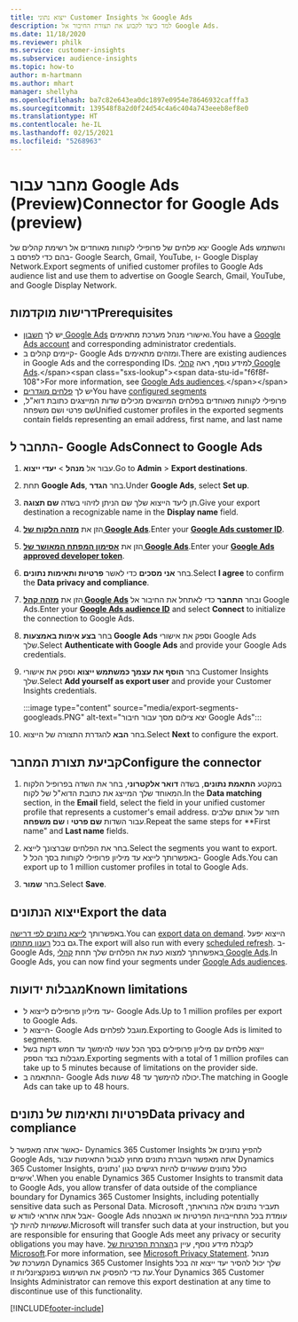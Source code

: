 ```yaml
---
title: ייצוא נתוני Customer Insights אל Google Ads
description: למד כיצד לקבוע את תצורת החיבור אל Google Ads.
ms.date: 11/18/2020
ms.reviewer: philk
ms.service: customer-insights
ms.subservice: audience-insights
ms.topic: how-to
author: m-hartmann
ms.author: mhart
manager: shellyha
ms.openlocfilehash: ba7c82e643ea0dc1897e0954e78646932cafffa3
ms.sourcegitcommit: 139548f8a2d0f24d54c4a6c404a743eeeb8ef8e0
ms.translationtype: HT
ms.contentlocale: he-IL
ms.lasthandoff: 02/15/2021
ms.locfileid: "5268963"
---
```

# <a name="connector-for-google-ads-preview"></a><span data-ttu-id="f6f8f-103">מחבר עבור Google Ads‏ (Preview)</span><span class="sxs-lookup"><span data-stu-id="f6f8f-103">Connector for Google Ads (preview)</span></span>

<span data-ttu-id="f6f8f-104">יצא פלחים של פרופילי לקוחות מאוחדים אל רשימת קהלים של Google Ads והשתמש בהם כדי לפרסם ב- Google Search‏, Gmail, YouTube, ו- Google Display Network.</span><span class="sxs-lookup"><span data-stu-id="f6f8f-104">Export segments of unified customer profiles to Google Ads audience list and use them to advertise on Google Search, Gmail, YouTube, and Google Display Network.</span></span> 

## <a name="prerequisites"></a><span data-ttu-id="f6f8f-105">דרישות מוקדמות</span><span class="sxs-lookup"><span data-stu-id="f6f8f-105">Prerequisites</span></span>

-   <span data-ttu-id="f6f8f-106">יש לך [חשבון Google Ads](https://ads.google.com/) ואישורי מנהל מערכת מתאימים.</span><span class="sxs-lookup"><span data-stu-id="f6f8f-106">You have a [Google Ads account](https://ads.google.com/) and corresponding administrator credentials.</span></span>
-   <span data-ttu-id="f6f8f-107">קיימים קהלים ב- Google Ads ומזהים מתאימים.</span><span class="sxs-lookup"><span data-stu-id="f6f8f-107">There are existing audiences in Google Ads and the corresponding IDs.</span></span> <span data-ttu-id="f6f8f-108">למידע נוסף, ראה [קהלי Google Ads](https://support.google.com/google-ads/answer/7558048?hl=en#:~:text=Audience%20lists%20is%20a%20section,Display%20Network%20through%20remarketing%20campaigns.).</span><span class="sxs-lookup"><span data-stu-id="f6f8f-108">For more information, see [Google Ads audiences](https://support.google.com/google-ads/answer/7558048?hl=en#:~:text=Audience%20lists%20is%20a%20section,Display%20Network%20through%20remarketing%20campaigns.).</span></span>
-   <span data-ttu-id="f6f8f-109">יש לך [פלחים מוגדרים](segments.md)</span><span class="sxs-lookup"><span data-stu-id="f6f8f-109">You have [configured segments](segments.md)</span></span>
-   <span data-ttu-id="f6f8f-110">פרופילי לקוחות מאוחדים בפלחים המיוצאים מכילים שדות המייצגים כתובת דוא"ל, שם פרטי ושם משפחה</span><span class="sxs-lookup"><span data-stu-id="f6f8f-110">Unified customer profiles in the exported segments contain fields representing an email address, first name, and last name</span></span>

## <a name="connect-to-google-ads"></a><span data-ttu-id="f6f8f-111">התחבר ל- Google Ads</span><span class="sxs-lookup"><span data-stu-id="f6f8f-111">Connect to Google Ads</span></span>

1. <span data-ttu-id="f6f8f-112">עבור אל **מנהל** > **יעדי ייצוא**.</span><span class="sxs-lookup"><span data-stu-id="f6f8f-112">Go to **Admin** > **Export destinations**.</span></span>

1. <span data-ttu-id="f6f8f-113">תחת **Google Ads**, בחר **הגדר**.</span><span class="sxs-lookup"><span data-stu-id="f6f8f-113">Under **Google Ads**, select **Set up**.</span></span>

1. <span data-ttu-id="f6f8f-114">תן ליעד הייצוא שלך שם הניתן לזיהוי בשדה **שם תצוגה**.</span><span class="sxs-lookup"><span data-stu-id="f6f8f-114">Give your export destination a recognizable name in the **Display name** field.</span></span>

1. <span data-ttu-id="f6f8f-115">הזן את **[מזהה הלקוח של Google Ads](https://support.google.com/google-ads/answer/1704344)**.</span><span class="sxs-lookup"><span data-stu-id="f6f8f-115">Enter your **[Google Ads customer ID](https://support.google.com/google-ads/answer/1704344)**.</span></span>

1. <span data-ttu-id="f6f8f-116">הזן את **[אסימון המפתח המאושר של Google Ads](https://developers.google.com/google-ads/api/docs/first-call/dev-token)**.</span><span class="sxs-lookup"><span data-stu-id="f6f8f-116">Enter your **[Google Ads approved developer token](https://developers.google.com/google-ads/api/docs/first-call/dev-token)**.</span></span>

1. <span data-ttu-id="f6f8f-117">בחר **אני מסכים** כדי לאשר **פרטיות ותאימות נתונים**.</span><span class="sxs-lookup"><span data-stu-id="f6f8f-117">Select **I agree** to confirm the **Data privacy and compliance**.</span></span>

1. <span data-ttu-id="f6f8f-118">הזן את **[מזהה קהל Google Ads](https://support.google.com/google-ads/answer/7558048?hl=en#:~:text=Audience%20lists%20is%20a%20section,Display%20Network%20through%20remarketing%20campaigns.)** ובחר **התחבר** כדי לאתחל את החיבור אל Google Ads.</span><span class="sxs-lookup"><span data-stu-id="f6f8f-118">Enter your **[Google Ads audience ID](https://support.google.com/google-ads/answer/7558048?hl=en#:~:text=Audience%20lists%20is%20a%20section,Display%20Network%20through%20remarketing%20campaigns.)** and select **Connect** to initialize the connection to Google Ads.</span></span>

1. <span data-ttu-id="f6f8f-119">בחר **בצע אימות באמצעות Google Ads** וספק את אישורי Google Ads שלך.</span><span class="sxs-lookup"><span data-stu-id="f6f8f-119">Select **Authenticate with Google Ads** and provide your Google Ads credentials.</span></span>

1. <span data-ttu-id="f6f8f-120">בחר **הוסף את עצמך כמשתמש ייצוא** וספק את אישורי Customer Insights שלך.</span><span class="sxs-lookup"><span data-stu-id="f6f8f-120">Select **Add yourself as export user** and provide your Customer Insights credentials.</span></span>

   :::image type="content" source="media/export-segments-googleads.PNG" alt-text="יצא צילום מסך עבור חיבור Google Ads":::

1. <span data-ttu-id="f6f8f-122">בחר **הבא** להגדרת התצורה של הייצוא.</span><span class="sxs-lookup"><span data-stu-id="f6f8f-122">Select **Next** to configure the export.</span></span>

## <a name="configure-the-connector"></a><span data-ttu-id="f6f8f-123">קביעת תצורת המחבר</span><span class="sxs-lookup"><span data-stu-id="f6f8f-123">Configure the connector</span></span>

1. <span data-ttu-id="f6f8f-124">במקטע **התאמת נתונים**, בשדה **דואר אלקטרוני**, בחר את השדה בפרופיל הלקוח המאוחד שלך המייצג את כתובת הדוא"ל של לקוח.</span><span class="sxs-lookup"><span data-stu-id="f6f8f-124">In the **Data matching** section, in the **Email** field, select the field in your unified customer profile that represents a customer's email address.</span></span> <span data-ttu-id="f6f8f-125">חזור על אותם שלבים עבור השדות **שם פרטי** ו **שם משפחה**.</span><span class="sxs-lookup"><span data-stu-id="f6f8f-125">Repeat the same steps for \*\*First name" and **Last name** fields.</span></span>

1. <span data-ttu-id="f6f8f-126">בחר את הפלחים שברצונך לייצא.</span><span class="sxs-lookup"><span data-stu-id="f6f8f-126">Select the segments you want to export.</span></span> <span data-ttu-id="f6f8f-127">באפשרותך לייצא עד מיליון פרופילי לקוחות בסך הכל ל- Google Ads.</span><span class="sxs-lookup"><span data-stu-id="f6f8f-127">You can export up to 1 million customer profiles in total to Google Ads.</span></span>

1. <span data-ttu-id="f6f8f-128">בחר **שמור**.</span><span class="sxs-lookup"><span data-stu-id="f6f8f-128">Select **Save**.</span></span>

## <a name="export-the-data"></a><span data-ttu-id="f6f8f-129">ייצוא הנתונים</span><span class="sxs-lookup"><span data-stu-id="f6f8f-129">Export the data</span></span>

<span data-ttu-id="f6f8f-130">באפשרותך [לייצא נתונים לפי דרישה](export-destinations.md).</span><span class="sxs-lookup"><span data-stu-id="f6f8f-130">You can [export data on demand](export-destinations.md).</span></span> <span data-ttu-id="f6f8f-131">הייצוא יפעל גם בכל [רענון מתוזמן](system.md#schedule-tab).</span><span class="sxs-lookup"><span data-stu-id="f6f8f-131">The export will also run with every [scheduled refresh](system.md#schedule-tab).</span></span> <span data-ttu-id="f6f8f-132">ב- Google Ads, באפשרותך למצוא כעת את הפלחים שלך תחת [קהלי Google Ads](https://support.google.com/google-ads/answer/7558048?hl=en/).</span><span class="sxs-lookup"><span data-stu-id="f6f8f-132">In Google Ads, you can now find your segments under [Google Ads audiences](https://support.google.com/google-ads/answer/7558048?hl=en/).</span></span>

## <a name="known-limitations"></a><span data-ttu-id="f6f8f-133">מגבלות ידועות</span><span class="sxs-lookup"><span data-stu-id="f6f8f-133">Known limitations</span></span>

- <span data-ttu-id="f6f8f-134">עד מיליון פרופילים לייצוא ל- Google Ads.</span><span class="sxs-lookup"><span data-stu-id="f6f8f-134">Up to 1 million profiles per export to Google Ads.</span></span>
- <span data-ttu-id="f6f8f-135">הייצוא ל- Google Ads מוגבל לפלחים.</span><span class="sxs-lookup"><span data-stu-id="f6f8f-135">Exporting to Google Ads is limited to segments.</span></span>
- <span data-ttu-id="f6f8f-136">ייצוא פלחים עם מיליון פרופילים בסך הכל עשוי להימשך עד חמש דקות בשל מגבלות בצד הספק.</span><span class="sxs-lookup"><span data-stu-id="f6f8f-136">Exporting segments with a total of 1 million profiles can take up to 5 minutes because of limitations on the provider side.</span></span> 
- <span data-ttu-id="f6f8f-137">ההתאמה ב- Google Ads יכולה להימשך עד 48 שעות.</span><span class="sxs-lookup"><span data-stu-id="f6f8f-137">The matching in Google Ads can take up to 48 hours.</span></span>

## <a name="data-privacy-and-compliance"></a><span data-ttu-id="f6f8f-138">פרטיות ותאימות של נתונים</span><span class="sxs-lookup"><span data-stu-id="f6f8f-138">Data privacy and compliance</span></span>

<span data-ttu-id="f6f8f-139">כאשר אתה מאפשר ל- Dynamics 365 Customer Insights להפיץ נתונים אל Google Ads, אתה מאפשר העברת נתונים מחוץ לגבול התאימות עבור Dynamics 365 Customer Insights, כולל נתונים שעשויים להיות רגישים כגון 'נתונים אישיים'.</span><span class="sxs-lookup"><span data-stu-id="f6f8f-139">When you enable Dynamics 365 Customer Insights to transmit data to Google Ads, you allow transfer of data outside of the compliance boundary for Dynamics 365 Customer Insights, including potentially sensitive data such as Personal Data.</span></span> <span data-ttu-id="f6f8f-140">Microsoft תעביר נתונים אלה בהוראתך, אבל אתה אחראי לוודא ש- Google Ads עומדת בכל התחייבויות הפרטיות או האבטחה שעשויות להיות לך.</span><span class="sxs-lookup"><span data-stu-id="f6f8f-140">Microsoft will transfer such data at your instruction, but you are responsible for ensuring that Google Ads meet any privacy or security obligations you may have.</span></span> <span data-ttu-id="f6f8f-141">לקבלת מידע נוסף, עיין ב[הצהרת הפרטיות של Microsoft](https://go.microsoft.com/fwlink/?linkid=396732).</span><span class="sxs-lookup"><span data-stu-id="f6f8f-141">For more information, see [Microsoft Privacy Statement](https://go.microsoft.com/fwlink/?linkid=396732).</span></span>
<span data-ttu-id="f6f8f-142">מנהל המערכת של Dynamics 365 Customer Insights שלך יכול להסיר יעד ייצוא זה בכל עת כדי להפסיק את השימוש בפונקציונליות זו.</span><span class="sxs-lookup"><span data-stu-id="f6f8f-142">Your Dynamics 365 Customer Insights Administrator can remove this export destination at any time to discontinue use of this functionality.</span></span>


[!INCLUDE[footer-include](../includes/footer-banner.md)]